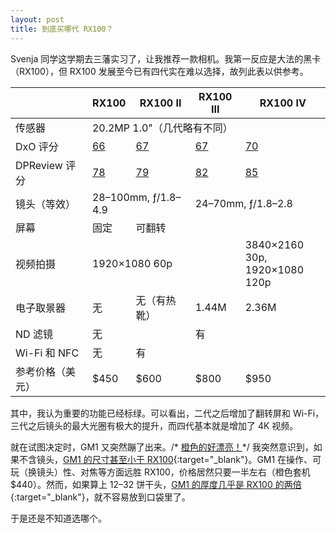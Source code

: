 ```yaml
---
layout: post
title: 到底买哪代 RX100？
---
```


Svenja 同学这学期去三藩实习了，让我推荐一款相机。我第一反应是大法的黑卡（RX100），但 RX100 发展至今已有四代实在难以选择，故列此表以供参考。

<table>
  <thead>
    <tr>
      <th></th>
      <th>RX100</th>
      <th>RX100 II</th>
      <th>RX100 III</th>
      <th>RX100 IV</th>
    </tr>
  </thead>
  <tbody>
    <tr>
      <td>传感器</td>
      <td colspan="4">20.2MP 1.0"（几代略有不同）</td>
    </tr>
    <tr>
      <td>DxO 评分</td>
      <td><a href="http://www.dxomark.com/Cameras/Sony/Cyber-shot-DSC-RX100" target="_blank">66</a></td>
      <td><a href="http://www.dxomark.com/Cameras/Sony/Cyber-shot-DSC-RX100-II" target="_blank">67</a></td>
      <td><a href="http://www.dxomark.com/Cameras/Sony/Cyber-shot-DSC-RX100-III" target="_blank">67</a></td>
      <td><a href="http://www.dxomark.com/Cameras/Sony/Cyber-shot-DSC-RX100-IV" target="_blank">70</a></td>
    </tr>
    <tr>
      <td>DPReview 评分</td>
      <td><a href="http://www.dpreview.com/products/sony/compacts/sony_dscrx100" target="_blank">78</a></td>
      <td><a href="http://www.dpreview.com/products/sony/compacts/sony_dscrx100m2" target="_blank">79</a></td>
      <td><a href="http://www.dpreview.com/products/sony/compacts/sony_dscrx100m3" target="_blank">82</a></td>
      <td><a href="http://www.dpreview.com/products/sony/compacts/sony_dscrx100m4" target="_blank">85</a></td>
    </tr>
    <tr>
      <td>镜头（等效）</td>
      <td colspan="2">28–100mm, ƒ/1.8–4.9</td>
      <td colspan="2" class="advantage">24–70mm, ƒ/1.8–2.8</td>
    </tr>
    <tr>
      <td>屏幕</td>
      <td>固定</td>
      <td colspan="3" class="advantage">可翻转</td>
    </tr>
    <tr>
      <td>视频拍摄</td>
      <td colspan="3">1920×1080 60p</td>
      <td class="advantage">3840×2160 30p,<br>1920×1080 120p</td>
    </tr>
    <tr>
      <td>电子取景器</td>
      <td>无</td>
      <td>无（有热靴）</td>
      <td>1.44M</td>
      <td>2.36M</td>
    </tr>
    <tr>
      <td>ND 滤镜</td>
      <td colspan="2">无</td>
      <td colspan="2">有</td>
    </tr>
    <tr>
      <td>Wi-Fi 和 NFC</td>
      <td>无</td>
      <td colspan="3" class="advantage">有</td>
    </tr>
    <tr>
      <td>参考价格（美元）</td>
      <td>$450</td>
      <td>$600</td>
      <td>$800</td>
      <td>$950</td>
    </tr>
  </tbody>
</table>

其中，我认为重要的功能已经标绿。可以看出，二代之后增加了翻转屏和 Wi-Fi，三代之后镜头的最大光圈有极大的提升，而四代基本就是增加了 4K 视频。

就在试图决定时，GM1 又突然蹦了出来。<span class="comment">/* <a href="http://www.amazon.com/Panasonic-DMC-GM1KD-12-32mm-Mirrorless-Digital/dp/B00I3KOW8K/" target="_blank">橙色的好漂亮！</a>*/</span> 我突然意识到，如果不含镜头，[GM1 的尺寸甚至小于 RX100](http://www.photographyblog.com/news/panasonic_gm1_v_sony_rx100){:target="_blank"}。GM1 在操作、可玩（换镜头）性、对焦等方面远胜 RX100，价格居然只要一半左右（橙色套机 $440）。然而，如果算上 12–32 饼干头，[GM1 的厚度几乎是 RX100 的两倍](http://www.dpreview.com/forums/thread/3670716){:target="_blank"}，就不容易放到口袋里了。

于是还是不知道选哪个。
